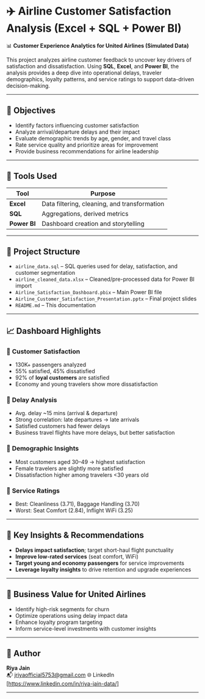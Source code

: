 # ✈️ Airline Customer Satisfaction Analysis (Excel + SQL + Power BI)

📊 **Customer Experience Analytics for United Airlines (Simulated Data)**

This project analyzes airline customer feedback to uncover key drivers of satisfaction and dissatisfaction. Using **SQL**, **Excel**, and **Power BI**, the analysis provides a deep dive into operational delays, traveler demographics, loyalty patterns, and service ratings to support data-driven decision-making.

---

## 🧠 Objectives

- Identify factors influencing customer satisfaction
- Analyze arrival/departure delays and their impact
- Evaluate demographic trends by age, gender, and travel class
- Rate service quality and prioritize areas for improvement
- Provide business recommendations for airline leadership

---

## 🧰 Tools Used

| Tool        | Purpose                                      |
|-------------|----------------------------------------------|
| **Excel**     | Data filtering, cleaning, and transformation |
| **SQL**   | Aggregations, derived metrics |
| **Power BI**| Dashboard creation and storytelling          |

---

## 📁 Project Structure

- `airline_data.sql` – SQL queries used for delay, satisfaction, and customer segmentation
- `airline_cleaned_data.xlsx` – Cleaned/pre-processed data for Power BI import
- `Airline_Satisfaction_Dashboard.pbix` – Main Power BI file
- `Airline_Customer_Satisfaction_Presentation.pptx` – Final project slides
- `README.md` – This documentation

---

## 📈 Dashboard Highlights

### 🔹 **Customer Satisfaction**
- 130K+ passengers analyzed
- 55% satisfied, 45% dissatisfied
- 92% of **loyal customers** are satisfied
- Economy and young travelers show more dissatisfaction

### 🔹 **Delay Analysis**
- Avg. delay ~15 mins (arrival & departure)
- Strong correlation: late departures → late arrivals
- Satisfied customers had fewer delays
- Business travel flights have more delays, but better satisfaction

### 🔹 **Demographic Insights**
- Most customers aged 30–49 → highest satisfaction
- Female travelers are slightly more satisfied
- Dissatisfaction higher among travelers <30 years old

### 🔹 **Service Ratings**
- Best: Cleanliness (3.71), Baggage Handling (3.70)
- Worst: Seat Comfort (2.84), Inflight WiFi (3.25)

---

## 📌 Key Insights & Recommendations

- **Delays impact satisfaction**; target short-haul flight punctuality
- **Improve low-rated services** (seat comfort, WiFi)
- **Target young and economy passengers** for service improvements
- **Leverage loyalty insights** to drive retention and upgrade experiences

---

## 🏢 Business Value for United Airlines

- Identify high-risk segments for churn
- Optimize operations using delay impact data
- Enhance loyalty program targeting
- Inform service-level investments with customer insights

---

## 👤 Author

**Riya Jain**  
📬 jriyaofficial5753@gmail.com
🌐 LinkedIn  [https://www.linkedin.com/in/riya-jain-data/]

---

